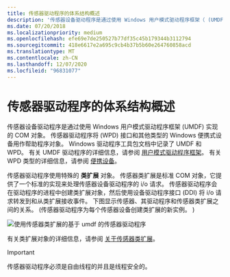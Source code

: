 ```yaml
---
title: 传感器驱动程序的体系结构概述
description: '传感器设备驱动程序是通过使用 Windows 用户模式驱动程序框架（ (UMDF）实现的 COM 对象) '
ms.date: 07/20/2018
ms.localizationpriority: medium
ms.openlocfilehash: efe69e7de250527b77df35c45b179344b3112794
ms.sourcegitcommit: 418e6617e2a695c9cb4b37b5b60e264760858acd
ms.translationtype: MT
ms.contentlocale: zh-CN
ms.lasthandoff: 12/07/2020
ms.locfileid: "96831077"
---
```

# <a name="architecture-overview-for-sensor-drivers"></a>传感器驱动程序的体系结构概述


传感器设备驱动程序是通过使用 Windows 用户模式驱动程序框架 (UMDF) 实现的 COM 对象。 传感器驱动程序将 (WPD) 接口和其他类型的 Windows 便携式设备用作帮助程序对象。 Windows 驱动程序工具包文档中记录了 UMDF 和 WPD。 有关 UMDF 驱动程序的详细信息，请参阅 [用户模式驱动程序框架](../wdf/user-mode-driver-framework-design-guide.md)。 有关 WPD 类型的详细信息，请参阅 [便携设备](/previous-versions/windows/hardware/drivers/ff597901(v=vs.85))。

传感器驱动程序使用特殊的 **类扩展** 对象。 传感器类扩展是标准 COM 对象，它提供了一个标准的实现来处理传感器设备驱动程序的 i/o 请求。 传感器驱动程序会在驱动程序的进程中创建类扩展对象，然后使用设备驱动程序接口 (DDI) 将 i/o 请求转发到和从类扩展接收事件。 下图显示传感器、其驱动程序和传感器类扩展之间的关系。  (传感器驱动程序为每个传感器设备创建类扩展的新实例。 ) 

![使用传感器类扩展的基于 umdf 的传感器驱动程序](images/sensordriver-cxt.jpg)

有关类扩展对象的详细信息，请参阅 [关于传感器类扩展](about-the-sensor-class-extension.md)。

>[!IMPORTANT]
> 传感器驱动程序必须是自由线程的并且是线程安全的。
